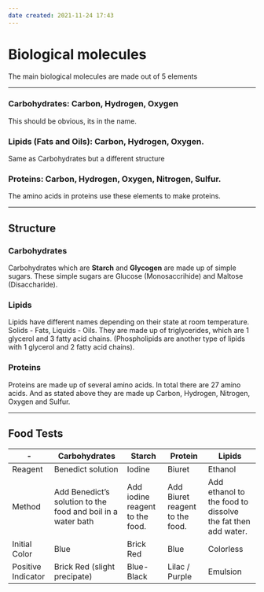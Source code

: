 ```yaml
---
date created: 2021-11-24 17:43
---
```


# Biological molecules

The main biological molecules are made out of 5 elements

---

### Carbohydrates: Carbon, Hydrogen, Oxygen

This should be obvious, its in the name.

### Lipids (Fats and Oils): Carbon, Hydrogen, Oxygen.

Same as Carbohydrates but a different structure

### Proteins: Carbon, Hydrogen, Oxygen, Nitrogen, Sulfur.

The amino acids in proteins use these elements to make proteins.

---

## Structure

### Carbohydrates

Carbohydrates which are **Starch** and **Glycogen** are made up of simple sugars.
These simple sugars are Glucose (Monosaccrihide) and Maltose (Disaccharide).

### Lipids

Lipids have different names depending on their state at room temperature. Solids - Fats, Liquids - Oils.
They are made up of triglycerides, which are 1 glycerol and 3 fatty acid chains.
(Phospholipids are another type of lipids with 1 glycerol and 2 fatty acid chains).

### Proteins

Proteins are made up of several amino acids.
In total there are 27 amino acids. And as stated above they are made up Carbon, Hydrogen, Nitrogen, Oxygen and Sulfur.

---

## Food Tests

| - | Carbohydrates | Starch | Protein | Lipids |
|---|----------------|--------|--------|--------|
| Reagent | Benedict solution |  Iodine| Biuret | Ethanol |
| Method | Add Benedict’s solution to the food and boil in a water bath | Add iodine reagent to the food. | Add Biuret reagent to the food. | Add ethanol to the food to dissolve the fat then add water. |
| Initial Color | Blue | Brick Red | Blue| Colorless| 
| Positive Indicator | Brick Red (slight precipate) | Blue-Black | Lilac / Purple| Emulsion |
